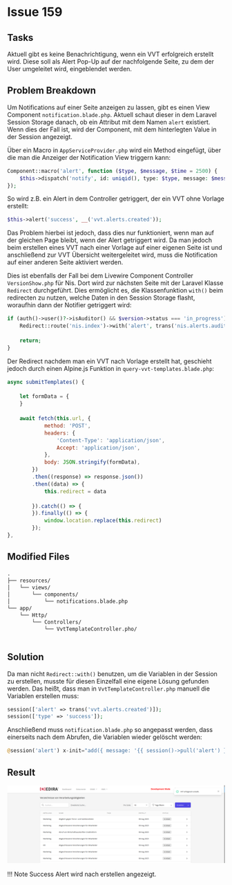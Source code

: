 # Issue 159

## Tasks

Aktuell gibt es keine Benachrichtigung, wenn ein VVT erfolgreich erstellt wird. Diese soll als Alert Pop-Up auf der nachfolgende Seite, zu dem der User umgeleitet wird, eingeblendet werden.

## Problem Breakdown

Um Notifications auf einer Seite anzeigen zu lassen, gibt es einen View Component `notification.blade.php`. Aktuell schaut dieser in dem Laravel Session Storage danach, ob ein Attribut mit dem Namen `alert` existiert. Wenn dies der Fall ist, wird der Component, mit dem hinterlegten Value in der Session angezeigt. 

Über ein Macro in `AppServiceProvider.php` wird ein Method eingefügt, über die man die Anzeiger der Notification View triggern kann:

```php
Component::macro('alert', function ($type, $message, $time = 2500) {
    $this->dispatch('notify', id: uniqid(), type: $type, message: $message, time: $time);
});
```

So wird z.B. ein Alert in dem Controller getriggert, der ein VVT ohne Vorlage erstellt:

```php
$this->alert('success', __('vvt.alerts.created'));
```

Das Problem hierbei ist jedoch, dass dies nur funktioniert, wenn man auf der gleichen Page bleibt, wenn der Alert getriggert wird. Da man jedoch beim erstellen eines VVT nach einer Vorlage auf einer eigenen Seite ist und anschließend zur VVT Übersicht weitergeleitet wird, muss die Notification auf einer anderen Seite aktiviert werden. 

Dies ist ebenfalls der Fall bei dem Livewire Component Controller `VersionShow.php` für Nis. Dort wird zur nächsten Seite mit der Laravel Klasse `Redirect` durchgeführt. Dies ermöglicht es, die Klassenfunktion `with()` beim redirecten zu nutzen, welche Daten in den Session Storage flasht, woraufhin dann der Notifier getriggert wird:

```php
if (auth()->user()?->isAuditor() && $version->status === 'in_progress') {
    Redirect::route('nis.index')->with('alert', trans('nis.alerts.auditor_no_access'));

    return;
}
```

Der Redirect nachdem man ein VVT nach Vorlage erstellt hat, geschieht jedoch durch einen Alpine.js Funktion in `query-vvt-templates.blade.php`:

```js
async submitTemplates() {

    let formData = {
    }

    await fetch(this.url, {
            method: 'POST',
            headers: {
                'Content-Type': 'application/json',
                Accept: 'application/json',
            },
            body: JSON.stringify(formData),
        })
        .then((response) => response.json())
        .then((data) => {
            this.redirect = data

        }).catch(() => {
        }).finally(() => {
            window.location.replace(this.redirect)
        });
},
```

## Modified Files

```
.
├── resources/
│   └── views/                  
│       └── components/
│           └── notifications.blade.php
└── app/
    └── Http/                  
        └── Controllers/
            └── VvtTemplateController.pho/
                
```

## Solution

Da man nicht `Redirect::with()` benutzen, um die Variablen in der Session zu erstellen, musste für diesen Einzelfall eine eigene Lösung gefunden werden. Das heißt, dass man in `VvtTemplateController.php` manuell die Variablen erstellen muss:

```php
session(['alert' => trans('vvt.alerts.created')]);
session(['type' => 'success']);
```

Anschließend muss `notification.blade.php` so angepasst werden, dass einerseits nach dem Abrufen, die Variablen wieder gelöscht werden:

```php
@session('alert') x-init="add({ message: '{{ session()->pull('alert') }}', time: 5000, type: '{{ session()->pull('type', 'error') }}' })" @endsession
```

## Result

![image info](../src/img/1.png)

!!! Note
    Success Alert wird nach erstellen angezeigt.

